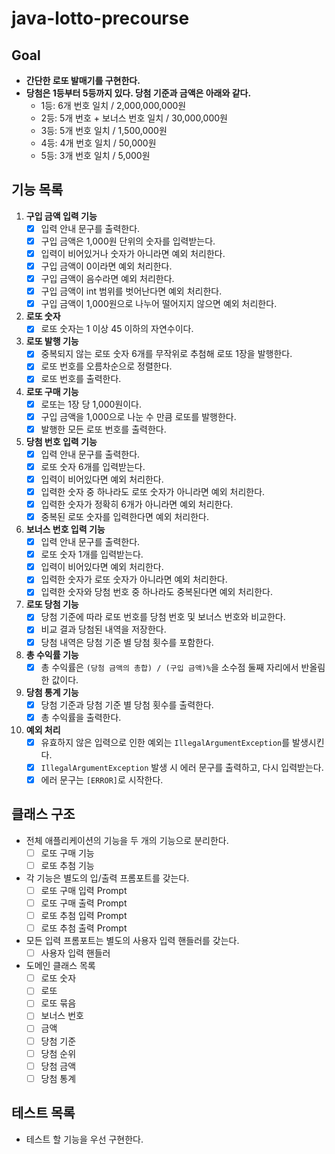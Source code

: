 # java-lotto-precourse

## Goal

- **간단한 로또 발매기를 구현한다.**
- **당첨은 1등부터 5등까지 있다. 당첨 기준과 금액은 아래와 같다.**
    - 1등: 6개 번호 일치 / 2,000,000,000원
    - 2등: 5개 번호 + 보너스 번호 일치 / 30,000,000원
    - 3등: 5개 번호 일치 / 1,500,000원
    - 4등: 4개 번호 일치 / 50,000원
    - 5등: 3개 번호 일치 / 5,000원

## 기능 목록

1. **구입 금액 입력 기능**
    - [x] 입력 안내 문구를 출력한다.
    - [x] 구입 금액은 1,000원 단위의 숫자를 입력받는다.
    - [x] 입력이 비어있거나 숫자가 아니라면 예외 처리한다.
    - [x] 구입 금액이 0이라면 예외 처리한다.
    - [x] 구입 금액이 음수라면 예외 처리한다.
    - [x] 구입 금액이 int 범위를 벗어난다면 예외 처리한다.
    - [x] 구입 금액이 1,000원으로 나누어 떨어지지 않으면 예외 처리한다.
2. **로또 숫자**
    - [x] 로또 숫자는 1 이상 45 이하의 자연수이다.
3. **로또 발행 기능**
    - [x] 중복되지 않는 로또 숫자 6개를 무작위로 추첨해 로또 1장을 발행한다.
    - [x] 로또 번호를 오름차순으로 정렬한다.
    - [x] 로또 번호를 출력한다.
4. **로또 구매 기능**
    - [x] 로또는 1장 당 1,000원이다.
    - [x] 구입 금액을 1,000으로 나눈 수 만큼 로또를 발행한다.
    - [x] 발행한 모든 로또 번호를 출력한다.
5. **당첨 번호 입력 기능**
    - [x] 입력 안내 문구를 출력한다.
    - [x] 로또 숫자 6개를 입력받는다.
    - [x] 입력이 비어있다면 예외 처리한다.
    - [x] 입력한 숫자 중 하나라도 로또 숫자가 아니라면 예외 처리한다.
    - [x] 입력한 숫자가 정확히 6개가 아니라면 예외 처리한다.
    - [x] 중복된 로또 숫자를 입력한다면 예외 처리한다.
6. **보너스 번호 입력 기능**
    - [x] 입력 안내 문구를 출력한다.
    - [x] 로또 숫자 1개를 입력받는다.
    - [x] 입력이 비어있다면 예외 처리한다.
    - [x] 입력한 숫자가 로또 숫자가 아니라면 예외 처리한다.
    - [x] 입력한 숫자와 당첨 번호 중 하나라도 중복된다면 예외 처리한다.
7. **로또 당첨 기능**
    - [x] 당첨 기준에 따라 로또 번호를 당첨 번호 및 보너스 번호와 비교한다.
    - [x] 비교 결과 당첨된 내역을 저장한다.
    - [x] 당첨 내역은 당첨 기준 별 당첨 횟수를 포함한다.
8. **총 수익률 기능**
    - [x] 총 수익률은 `(당첨 금액의 총합) / (구입 금액)%`을 소수점 둘째 자리에서 반올림한 값이다.
9. **당첨 통계 기능**
    - [x] 당첨 기준과 당첨 기준 별 당첨 횟수를 출력한다.
    - [x] 총 수익률을 출력한다.
10. **예외 처리**
    - [x] 유효하지 않은 입력으로 인한 예외는 `IllegalArgumentException`를 발생시킨다.
    - [x] `IllegalArgumentException` 발생 시 에러 문구를 출력하고, 다시 입력받는다.
    - [x] 에러 문구는 `[ERROR]`로 시작한다.

## 클래스 구조

- 전체 애플리케이션의 기능을 두 개의 기능으로 분리한다.
    - [ ] 로또 구매 기능
    - [ ] 로또 추첨 기능
- 각 기능은 별도의 입/출력 프롬포트를 갖는다.
    - [ ] 로또 구매 입력 Prompt
    - [ ] 로또 구매 출력 Prompt
    - [ ] 로또 추첨 입력 Prompt
    - [ ] 로또 추첨 출력 Prompt
- 모든 입력 프롬포트는 별도의 사용자 입력 핸들러를 갖는다.
    - [ ] 사용자 입력 핸들러
- 도메인 클래스 목록
    - [ ] 로또 숫자
    - [ ] 로또
    - [ ] 로또 묶음
    - [ ] 보너스 번호
    - [ ] 금액
    - [ ] 당첨 기준
    - [ ] 당첨 순위
    - [ ] 당첨 금액
    - [ ] 당첨 통계

## 테스트 목록

- 테스트 할 기능을 우선 구현한다.